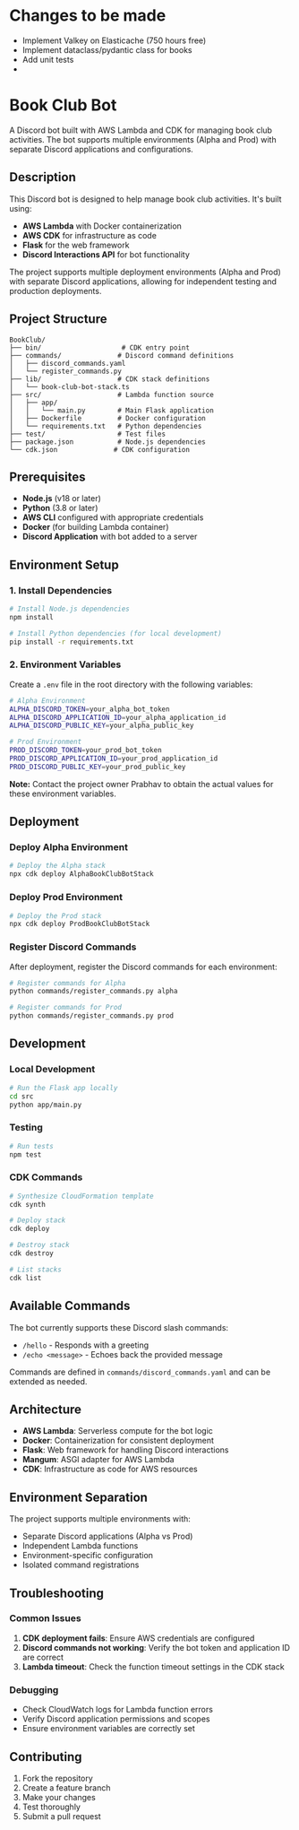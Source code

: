 # Changes to be made
- Implement Valkey on Elasticache (750 hours free)
- Implement dataclass/pydantic class for books
- Add unit tests
- 


# Book Club Bot

A Discord bot built with AWS Lambda and CDK for managing book club activities. The bot supports multiple environments (Alpha and Prod) with separate Discord applications and configurations.

## Description

This Discord bot is designed to help manage book club activities. It's built using:
- **AWS Lambda** with Docker containerization
- **AWS CDK** for infrastructure as code
- **Flask** for the web framework
- **Discord Interactions API** for bot functionality

The project supports multiple deployment environments (Alpha and Prod) with separate Discord applications, allowing for independent testing and production deployments.

## Project Structure

```
BookClub/
├── bin/                    # CDK entry point
├── commands/              # Discord command definitions
│   ├── discord_commands.yaml
│   └── register_commands.py
├── lib/                   # CDK stack definitions
│   └── book-club-bot-stack.ts
├── src/                   # Lambda function source
│   ├── app/
│   │   └── main.py        # Main Flask application
│   ├── Dockerfile         # Docker configuration
│   └── requirements.txt   # Python dependencies
├── test/                  # Test files
├── package.json           # Node.js dependencies
└── cdk.json              # CDK configuration
```

## Prerequisites

- **Node.js** (v18 or later)
- **Python** (3.8 or later)
- **AWS CLI** configured with appropriate credentials
- **Docker** (for building Lambda container)
- **Discord Application** with bot added to a server

## Environment Setup

### 1. Install Dependencies

```bash
# Install Node.js dependencies
npm install

# Install Python dependencies (for local development)
pip install -r requirements.txt
```

### 2. Environment Variables

Create a `.env` file in the root directory with the following variables:

```bash
# Alpha Environment
ALPHA_DISCORD_TOKEN=your_alpha_bot_token
ALPHA_DISCORD_APPLICATION_ID=your_alpha_application_id
ALPHA_DISCORD_PUBLIC_KEY=your_alpha_public_key

# Prod Environment
PROD_DISCORD_TOKEN=your_prod_bot_token
PROD_DISCORD_APPLICATION_ID=your_prod_application_id
PROD_DISCORD_PUBLIC_KEY=your_prod_public_key
```

**Note:** Contact the project owner Prabhav to obtain the actual values for these environment variables.

## Deployment

### Deploy Alpha Environment

```bash
# Deploy the Alpha stack
npx cdk deploy AlphaBookClubBotStack
```

### Deploy Prod Environment

```bash
# Deploy the Prod stack
npx cdk deploy ProdBookClubBotStack
```

### Register Discord Commands

After deployment, register the Discord commands for each environment:

```bash
# Register commands for Alpha
python commands/register_commands.py alpha

# Register commands for Prod
python commands/register_commands.py prod
```

## Development

### Local Development

```bash
# Run the Flask app locally
cd src
python app/main.py
```

### Testing

```bash
# Run tests
npm test
```

### CDK Commands

```bash
# Synthesize CloudFormation template
cdk synth

# Deploy stack
cdk deploy

# Destroy stack
cdk destroy

# List stacks
cdk list
```

## Available Commands

The bot currently supports these Discord slash commands:

- `/hello` - Responds with a greeting
- `/echo <message>` - Echoes back the provided message

Commands are defined in `commands/discord_commands.yaml` and can be extended as needed.

## Architecture

- **AWS Lambda**: Serverless compute for the bot logic
- **Docker**: Containerization for consistent deployment
- **Flask**: Web framework for handling Discord interactions
- **Mangum**: ASGI adapter for AWS Lambda
- **CDK**: Infrastructure as code for AWS resources

## Environment Separation

The project supports multiple environments with:
- Separate Discord applications (Alpha vs Prod)
- Independent Lambda functions
- Environment-specific configuration
- Isolated command registrations

## Troubleshooting

### Common Issues

1. **CDK deployment fails**: Ensure AWS credentials are configured
2. **Discord commands not working**: Verify the bot token and application ID are correct
3. **Lambda timeout**: Check the function timeout settings in the CDK stack

### Debugging

- Check CloudWatch logs for Lambda function errors
- Verify Discord application permissions and scopes
- Ensure environment variables are correctly set

## Contributing

1. Fork the repository
2. Create a feature branch
3. Make your changes
4. Test thoroughly
5. Submit a pull request